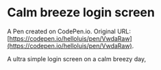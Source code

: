 # Calm breeze login screen

A Pen created on CodePen.io. Original URL: [https://codepen.io/helloluis/pen/VwdaRaw](https://codepen.io/helloluis/pen/VwdaRaw).

A ultra simple login screen on a calm breezy day,
